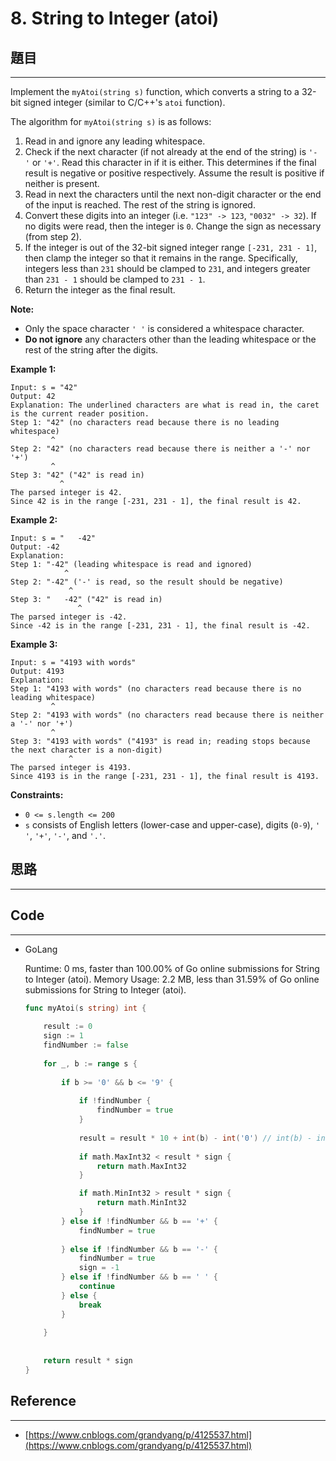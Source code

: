 # 8. String to Integer (atoi)

## 題目

---

Implement the `myAtoi(string s)` function, which converts a string to a 32-bit signed integer (similar to C/C++'s `atoi` function).

The algorithm for `myAtoi(string s)` is as follows:

1. Read in and ignore any leading whitespace.
2. Check if the next character (if not already at the end of the string) is `'-'` or `'+'`. Read this character in if it is either. This determines if the final result is negative or positive respectively. Assume the result is positive if neither is present.
3. Read in next the characters until the next non-digit character or the end of the input is reached. The rest of the string is ignored.
4. Convert these digits into an integer (i.e. `"123" -> 123`, `"0032" -> 32`). If no digits were read, then the integer is `0`. Change the sign as necessary (from step 2).
5. If the integer is out of the 32-bit signed integer range `[-231, 231 - 1]`, then clamp the integer so that it remains in the range. Specifically, integers less than `231` should be clamped to `231`, and integers greater than `231 - 1` should be clamped to `231 - 1`.
6. Return the integer as the final result.

**Note:**

- Only the space character `' '` is considered a whitespace character.
- **Do not ignore** any characters other than the leading whitespace or the rest of the string after the digits.

**Example 1:**

```
Input: s = "42"
Output: 42
Explanation: The underlined characters are what is read in, the caret is the current reader position.
Step 1: "42" (no characters read because there is no leading whitespace)
         ^
Step 2: "42" (no characters read because there is neither a '-' nor '+')
         ^
Step 3: "42" ("42" is read in)
           ^
The parsed integer is 42.
Since 42 is in the range [-231, 231 - 1], the final result is 42.

```

**Example 2:**

```
Input: s = "   -42"
Output: -42
Explanation:
Step 1: "-42" (leading whitespace is read and ignored)
            ^
Step 2: "-42" ('-' is read, so the result should be negative)
             ^
Step 3: "   -42" ("42" is read in)
               ^
The parsed integer is -42.
Since -42 is in the range [-231, 231 - 1], the final result is -42.

```

**Example 3:**

```
Input: s = "4193 with words"
Output: 4193
Explanation:
Step 1: "4193 with words" (no characters read because there is no leading whitespace)
         ^
Step 2: "4193 with words" (no characters read because there is neither a '-' nor '+')
         ^
Step 3: "4193 with words" ("4193" is read in; reading stops because the next character is a non-digit)
             ^
The parsed integer is 4193.
Since 4193 is in the range [-231, 231 - 1], the final result is 4193.

```

**Constraints:**

- `0 <= s.length <= 200`
- `s` consists of English letters (lower-case and upper-case), digits (`0-9`), `' '`, `'+'`, `'-'`, and `'.'`.

## 思路

---

## Code

---

- GoLang
    
    Runtime: 0 ms, faster than 100.00% of Go online submissions for String to Integer (atoi).
    Memory Usage: 2.2 MB, less than 31.59% of Go online submissions for String to Integer (atoi).
    
    ```go
    func myAtoi(s string) int {
        
        result := 0
        sign := 1
        findNumber := false
        
        for _, b := range s {
            
            if b >= '0' && b <= '9' {
                
                if !findNumber {
                    findNumber = true
                }
                
                result = result * 10 + int(b) - int('0') // int(b) - int('0') == int value of b
                
                if math.MaxInt32 < result * sign {
                    return math.MaxInt32
                }
    
                if math.MinInt32 > result * sign {
                    return math.MinInt32
                }
            } else if !findNumber && b == '+' {
                findNumber = true
                
            } else if !findNumber && b == '-' {
                findNumber = true
                sign = -1
            } else if !findNumber && b == ' ' {
                continue
            } else {
                break
            }
            
        }
        
        
        return result * sign
    }
    ```
    

## Reference

---

- [https://www.cnblogs.com/grandyang/p/4125537.html](https://www.cnblogs.com/grandyang/p/4125537.html)